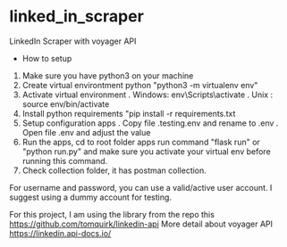 # linked_in_scraper
LinkedIn Scraper with voyager API

- How to setup
1. Make sure you have python3 on your machine
2. Create virtual environtment python "python3 -m virtualenv env"
3. Activate virtual environment 
   . Windows: env\Scripts\activate
   . Unix : source env/bin/activate
4. Install python requirements "pip install -r requirements.txt 
5. Setup configuration apps 
   . Copy file .testing.env and rename to .env
   . Open file .env and adjust the value
6. Run the apps, cd to root folder apps run command "flask run" or "python run.py" and make sure you activate your virtual env before running this command.
7. Check collection folder, it has postman collection.

For username and password, you can use a valid/active user account. I suggest using a dummy account for testing.

For this project, I am using the library from the repo this https://github.com/tomquirk/linkedin-api
More detail about voyager API https://linkedin.api-docs.io/